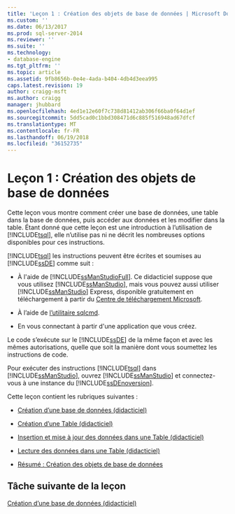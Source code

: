 ```yaml
---
title: 'Leçon 1 : Création des objets de base de données | Microsoft Docs'
ms.custom: ''
ms.date: 06/13/2017
ms.prod: sql-server-2014
ms.reviewer: ''
ms.suite: ''
ms.technology:
- database-engine
ms.tgt_pltfrm: ''
ms.topic: article
ms.assetid: 9fb8656b-0e4e-4ada-b404-4db4d3eea995
caps.latest.revision: 19
author: craigg-msft
ms.author: craigg
manager: jhubbard
ms.openlocfilehash: 4ed1e12e60f7c738d81412ab306f66ba0f64d1ef
ms.sourcegitcommit: 5dd5cad0c1bbd308471d6c885f516948ad67dfcf
ms.translationtype: MT
ms.contentlocale: fr-FR
ms.lasthandoff: 06/19/2018
ms.locfileid: "36152735"
---
```

# <a name="lesson-1-creating-database-objects"></a>Leçon 1 : Création des objets de base de données
  Cette leçon vous montre comment créer une base de données, une table dans la base de données, puis accéder aux données et les modifier dans la table. Étant donné que cette leçon est une introduction à l’utilisation de [!INCLUDE[tsql](../includes/tsql-md.md)], elle n’utilise pas ni ne décrit les nombreuses options disponibles pour ces instructions.  
  
 [!INCLUDE[tsql](../includes/tsql-md.md)] les instructions peuvent être écrites et soumises au [!INCLUDE[ssDE](../includes/ssde-md.md)] comme suit :  
  
-   À l'aide de [!INCLUDE[ssManStudioFull](../includes/ssmanstudiofull-md.md)]. Ce didacticiel suppose que vous utilisez [!INCLUDE[ssManStudio](../includes/ssmanstudio-md.md)], mais vous pouvez aussi utiliser [!INCLUDE[ssManStudio](../includes/ssmanstudio-md.md)] Express, disponible gratuitement en téléchargement à partir du [Centre de téléchargement Microsoft](http://go.microsoft.com/fwlink/?linkid=67359).  
  
-   À l’aide de [l’utilitaire sqlcmd](../tools/sqlcmd-utility.md).  
  
-   En vous connectant à partir d'une application que vous créez.  
  
 Le code s’exécute sur le [!INCLUDE[ssDE](../includes/ssde-md.md)] de la même façon et avec les mêmes autorisations, quelle que soit la manière dont vous soumettez les instructions de code.  
  
 Pour exécuter des instructions [!INCLUDE[tsql](../includes/tsql-md.md)] dans [!INCLUDE[ssManStudio](../includes/ssmanstudio-md.md)], ouvrez [!INCLUDE[ssManStudio](../includes/ssmanstudio-md.md)] et connectez-vous à une instance du [!INCLUDE[ssDEnoversion](../includes/ssdenoversion-md.md)].  
  
 Cette leçon contient les rubriques suivantes :  
  
-   [Création d’une base de données &#40;didacticiel&#41;](lesson-1-1-creating-a-database.md)  
  
-   [Création d’une Table &#40;didacticiel&#41;](lesson-1-2-creating-a-table.md)  
  
-   [Insertion et mise à jour des données dans une Table &#40;didacticiel&#41;](lesson-1-3-inserting-and-updating-data-in-a-table.md)  
  
-   [Lecture des données dans une Table &#40;didacticiel&#41;](lesson-1-4-reading-the-data-in-a-table.md)  
  
-   [Résumé : Création des objets de base de données](lesson-1-5-summary-creating-database-objects.md)  
  
## <a name="next-task-in-lesson"></a>Tâche suivante de la leçon  
 [Création d’une base de données &#40;didacticiel&#41;](lesson-1-1-creating-a-database.md)  
  
  